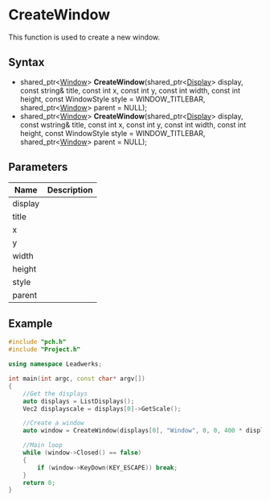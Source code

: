 # CreateWindow #
This function is used to create a new window.

## Syntax ##
- shared_ptr\<[Window](CPP_Window)\> **CreateWindow**(shared_ptr\<[Display](CPP_Display)\> display, const string& title, const int x, const int y, const int width, const int height, const WindowStyle style = WINDOW_TITLEBAR, shared_ptr\<[Window](CPP_Window)\> parent = NULL);
- shared_ptr\<[Window](CPP_Window)\> **CreateWindow**(shared_ptr\<[Display](CPP_Display)\> display, const wstring& title, const int x, const int y, const int width, const int height, const WindowStyle style = WINDOW_TITLEBAR, shared_ptr\<[Window](CPP_Window)\> parent = NULL);

## Parameters ##
| Name | Description |
| ------ | ------ |
| display |  |
| title |  |
| x | |
| y |  |
| width | |
| height | |
| style |  |
| parent |  |

## Example ##
```c++
#include "pch.h"
#include "Project.h"

using namespace Leadwerks;

int main(int argc, const char* argv[])
{
    //Get the displays
    auto displays = ListDisplays();
    Vec2 displayscale = displays[0]->GetScale();

    //Create a window
    auto window = CreateWindow(displays[0], "Window", 0, 0, 400 * displayscale.x, 300 * displayscale.y, WINDOW_TITLEBAR | WINDOW_CENTER);

    //Main loop
    while (window->Closed() == false)
    {
        if (window->KeyDown(KEY_ESCAPE)) break;
    }
    return 0;
}
```
